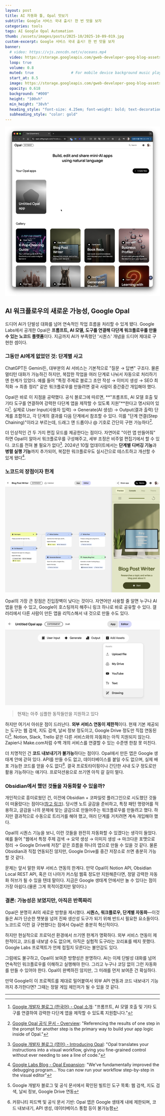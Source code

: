 ```yaml
---
layout: post 
title: AI 자동화 툴, Opal 맛보기
subtitle: Google 서비스 국내 출시! 한 번 맛을 보자
categories: tools
tags: AI Google Opal Automation
thumb: /assets/images/posts/2025-10/2025-10-09-019.jpg
custom-excerpt: Google 서비스 국내 출시! 한 번 맛을 보자
banner:
  # video: https://vjs.zencdn.net/v/oceans.mp4
  video: https://storage.googleapis.com/gweb-developer-goog-blog-assets/images/Banner_1600_x_476_px_Version_1_Purple_bg.original.png
  loop: true
  volume: 0.8
  muted: true                 # For mobile device background music play 
  start_at: 8.5
  image: https://storage.googleapis.com/gweb-developer-goog-blog-assets/images/Banner_1600_x_476_px_Version_1_Purple_bg.original.png
  opacity: 0.618
  background: "#000"
  height: "100vh"
  min_height: "38vh"
  heading_style: "font-size: 4.25em; font-weight: bold; text-decoration: underline"
  subheading_style: "color: gold"
---
```


![](/assets/images/posts/2025-10/2025-10-09-018.png)

## AI 워크플로우의 새로운 가능성, Google Opal

드디어 AI가 단발성 대화를 넘어 연속적인 작업 흐름을 처리할 수 있게 됐다. Google Labs에서 공개한 Opal은 **프롬프트, AI 모델, 도구를 연결해 다단계 워크플로우를 만들 수 있는 노코드 플랫폼**이다. 지금까지 AI가 부족했던 '시퀀스' 개념을 드디어 제대로 구현한 셈이다.

### 그동안 AI에게 없었던 것: 단계별 사고

ChatGPT든 Gemini든, 대부분의 AI 서비스는 기본적으로 "질문 → 답변" 구조다. 물론 멀티턴 대화가 가능하긴 하지만, 복잡한 작업을 여러 단계로 나눠서 자동으로 처리하기엔 한계가 있었다. 예를 들어 "특정 주제로 블로그 초안 작성 → 이미지 생성 → SEO 최적화 → 최종 정리" 같은 워크플로우를 만들려면 결국 사람이 중간중간 개입해야 했다.

Opal은 바로 이 지점을 공략했다. 공식 블로그에 따르면, **"프롬프트, AI 모델 호출 및 기타 도구를 연결하여 강력한 다단계 앱을 제작할 수 있도록 지원"**한다고 명시되어 있다[^1]. 실제로 User Input(사용자 입력) → Generate(AI 생성) → Output(결과 출력) 단계를 조합하고, 각 단계의 결과를 다음 단계에서 참조할 수 있다. 이를 "단계 연결(Step Chaining)"이라고 부르는데, 드래그 앤 드롭이나 @ 기호로 간단히 구현 가능하다[^2].

더 인상적인 건 두 가지 편집 모드를 제공한다는 점이다. 자연어로 "이런 앱 만들어줘" 하면 Opal이 알아서 워크플로우를 구성해주고, 세부 조정은 비주얼 편집기에서 할 수 있다. 코드를 전혀 볼 필요가 없다[^3]. 2024년 10월 업데이트에서는 **단계별 디버깅 기능**과 **병렬 실행 기능**까지 추가되어, 복잡한 워크플로우도 실시간으로 테스트하고 개선할 수 있게 됐다[^4].

### 노코드의 장점이자 한계

![](/assets/images/posts/2025-10/2025-10-09-020.png)

Opal의 가장 큰 장점은 진입장벽이 낮다는 것이다. 자연어만 사용할 줄 알면 누구나 AI 앱을 만들 수 있고, Google이 호스팅까지 해주니 링크 하나로 바로 공유할 수 있다. 갤러리에서 다른 사람이 만든 앱을 리믹스해서 내 것으로 만들 수도 있다.

![](/assets/images/posts/2025-10/2025-10-09-021.png)
> 현재는 아주 심플한 동작들만을 지원하고 있다

하지만 여기서 아쉬운 점이 드러난다. **외부 서비스 연동이 제한적**이다. 현재 기본 제공되는 도구는 웹 검색, 지도 검색, 날씨 정보 정도이고, Google Drive 정도만 직접 연동된다[^5]. Notion, Slack, Trello 같은 다른 서비스와의 자동화는 아직 지원되지 않는다. Zapier나 Make.com처럼 수백 개의 서비스를 연결할 수 있는 수준엔 한참 못 미친다.

더 치명적인 건 **코드 내보내기가 불가능**하다는 점이다. Opal에서 만든 앱은 Google 생태계 안에 갇혀 있다. API를 만들 수도 없고, 데이터베이스를 붙일 수도 없으며, 실제 배포 가능한 코드를 얻을 수도 없다[^6]. 결국 프로토타이핑이나 간단한 사내 도구 정도로만 활용 가능하다는 얘기다. 프로덕션용으로 쓰기엔 아직 갈 길이 멀다.

### Obsidian에서 했던 것들을 자동화할 수 있을까?

개인적으로 흥미로웠던 건, 이전에 Obsidian + 코파일럿 플러그인으로 시도했던 것들이 떠올랐다는 점이다([참고 링크](https://paul2021-r.github.io/%ED%94%84%EB%A1%9C%EC%A0%9D%ED%8A%B8/2025/10/09/01-obsidian-ai-copilot.html)). 당시엔 노트 글감을 준비하고, 특정 패턴 명령어를 적용하고, 글감을 나의 문체에 맞는 글감으로 만들어주는 워크플로우를 만들려고 했다. 하지만 결과적으로 수동으로 트리거를 해야 했고, 여러 단계를 거치려면 계속 개입해야 했다.

Opal의 시퀀스 기능을 보니, 이런 것들을 완전히 자동화할 수 있겠다는 생각이 들었다. 예를 들어 "웹에서 특정 주제 검색 → 요약 생성 → 이미지 생성 → 마크다운 포맷으로 정리 → Google Drive에 저장" 같은 흐름을 하나의 앱으로 만들 수 있을 것 같다. 물론 Obsidian과 직접 연동되진 않지만, Google Drive를 중간 저장소로 쓰면 충분히 가능할 것 같다.

문제는 앞서 말한 외부 서비스 연동의 한계다. 만약 Opal이 Notion API, Obsidian Local REST API, 혹은 더 나아가 커스텀 웹훅 정도만 지원해준다면, 정말 강력한 자동화 허브가 될 수 있을 텐데 말이다. 지금은 Google 생태계 안에서만 놀 수 있다는 점이 가장 아쉽다.(물론 그게 목적이겠지만 말이다.)

### 결론: 가능성은 보였지만, 아직은 반쪽짜리

Opal은 분명히 AI의 새로운 방향을 제시했다. **시퀀스, 워크플로우, 단계별 자동화**—이것들은 AI가 단순한 챗봇을 넘어 진짜 생산성 도구가 되기 위해 반드시 필요한 요소들이다. 노코드로 이런 걸 구현했다는 점에서 Opal은 충분히 혁신적이다.

하지만 현실적으로 프로덕션 환경에서 쓰기엔 한계가 명확하다. 외부 서비스 연동이 제한적이고, 코드를 내보낼 수도 없으며, 아직은 실험적 도구라는 꼬리표를 떼지 못했다. Google Labs 프로젝트가 언제 접힐지 모른다는 불안감도 있다.

그럼에도 불구하고, Opal이 보여준 방향성은 분명하다. AI는 이제 단발성 대화를 넘어 연속적인 워크플로우를 이해하고 실행해야 한다. 그리고 누구나 코딩 없이 그런 자동화를 만들 수 있어야 한다. Opal이 완벽하진 않지만, 그 미래를 먼저 보여준 건 확실하다.

만약 Google이 이 프로젝트를 제대로 밀어붙여서 외부 API 연동과 코드 내보내기 기능까지 추가한다면? 그때는 정말 게임 체인저가 될 수 있을 것 같다.

---

[^1]: [Google 개발자 블로그 (한국어) - Opal 소개](https://developers.googleblog.com/ko/introducing-opal/): "프롬프트, AI 모델 호출 및 기타 도구를 연결하여 강력한 다단계 앱을 제작할 수 있도록 지원합니다."

[^2]: [Google Opal 공식 문서 - Overview](https://developers.google.com/opal/overview): "Referencing the results of one step in the prompt for another step is the primary way to build your app logic inside of Opal."

[^3]: [Google 개발자 블로그 (영어) - Introducing Opal](https://developers.googleblog.com/en/introducing-opal/): "Opal translates your instructions into a visual workflow, giving you fine-grained control without ever needing to see a line of code."

[^4]: [Google Labs Blog - Opal Expansion](https://blog.google/technology/google-labs/opal-expansion/): "We've fundamentally improved the debugging program... You can now run your workflow step-by-step in the visual editor"

[^5]: Google 개발자 블로그 및 공식 문서에서 확인된 빌트인 도구 목록: 웹 검색, 지도 검색, 날씨 정보, Google Drive 연동

[^6]: 커뮤니티 피드백 및 공식 문서 기반: Opal 앱은 Google 생태계 내에 제한되며, 코드 내보내기, API 생성, 데이터베이스 통합 등이 불가능함